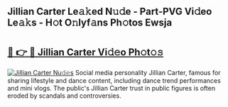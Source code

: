 ## Jillian Carter Le𝚊𝚔ed N𝚞𝚍e - Part-PVG Vi𝚍eo Le𝚊𝚔s - H𝚘t O𝚗lyf𝚊ns Ph𝚘tos Ewsja

# <h2><a href="http://hf169x.feru.top/?c=Jillian+Carter">🔗 👉 🔴 Jillian Carter Vi𝚍𝚎o Ph𝚘t𝚘𝚜</a></h2>

[![Jillian Carter Nu𝚍𝚎s](https://i.imgur.com/0TWrTi3.gif)](http://hf169x.feru.top/?c=Jillian+Carter)
Social media personality Jillian Carter, famous for sharing lifestyle and dance content, including dance trend performances and mini vlogs. The public's Jillian Carter trust in public figures is often eroded by scandals and controversies. 
